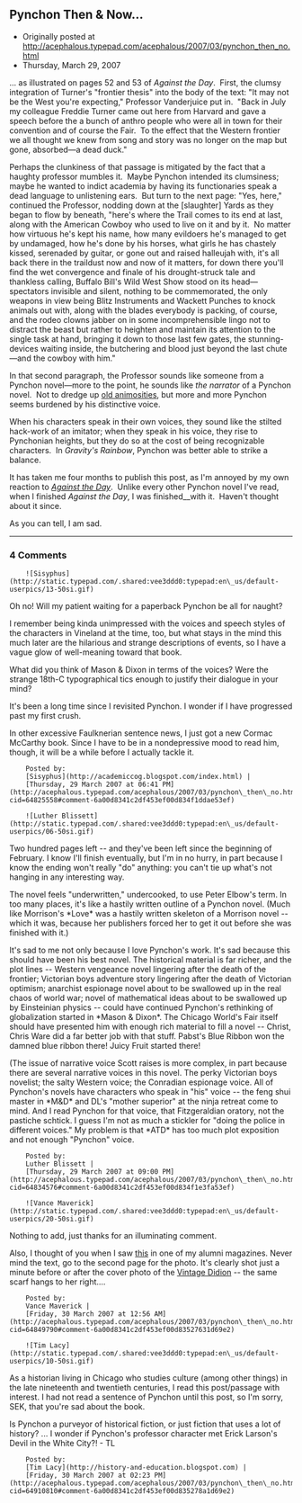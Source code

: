 ## Pynchon Then & Now...

 * Originally posted at http://acephalous.typepad.com/acephalous/2007/03/pynchon_then_no.html
 * Thursday, March 29, 2007



... as illustrated on pages 52 and 53 of _Against the Day_.  First, the clumsy integration of Turner's "frontier thesis" into the body of the text:
"It may not be the West you're expecting," Professor Vanderjuice put in.  "Back in July my colleague Freddie Turner came out here from Harvard and gave a speech before the a bunch of anthro people who were all in town for their convention and of course the Fair.  To the effect that the Western frontier we all thought we knew from song and story was no longer on the map but gone, absorbed—a dead duck."

Perhaps the clunkiness of that passage is mitigated by the fact that a haughty professor mumbles it.  Maybe Pynchon intended its clumsiness; maybe he wanted to indict academia by having its functionaries speak a dead language to unlistening ears.  But turn to the next page:
"Yes, here," continued the Professor, nodding down at the [slaughter] Yards as they began to flow by beneath, "here's where the Trail comes to its end at last, along with the American Cowboy who used to live on it and by it.  No matter how virtuous he's kept his name, how many evildoers he's managed to get by undamaged, how he's done by his horses, what girls he has chastely kissed, serenaded by guitar, or gone out and raised halleujah with, it's all back there in the traildust now and now of it matters, for down there you'll find the wet convergence and finale of his drought-struck tale and thankless calling, Buffalo Bill's Wild West Show stood on its head—spectators invisible and silent, nothing to be commemorated, the only weapons in view being Blitz Instruments and Wackett Punches to knock animals out with, along with the blades everybody is packing, of course, and the rodeo clowns jabber on in some incomprehensible lingo not to distract the beast but rather to heighten and maintain its attention to the single task at hand, bringing it down to those last few gates, the stunning-devices waiting inside, the butchering and blood just beyond the last chute—and the cowboy with him."

In that second paragraph, the Professor sounds like someone from a Pynchon novel—more to the point, he sounds like _the narrator_ of a Pynchon novel.  Not to dredge up [old animosities](http://acephalous.typepad.com/acephalous/2005/09/on\_terrible\_neo.html), but more and more Pynchon seems burdened by his distinctive voice.  

When his characters speak in their own voices, they sound like the stilted hack-work of an imitator; when they speak in his voice, they rise to Pynchonian heights, but they do so at the cost of being recognizable characters.  In _Gravity's Rainbow_, Pynchon was better able to strike a balance.  

It has taken me four months to publish this post, as I'm annoyed by my own reaction to [_Against the Day_](http://www.amazon.com/exec/obidos/ASIN/159420120X/diesekoschmar-20).  Unlike every other Pynchon novel I've read, when I finished _Against the Day_, I was finished__with it.  Haven't thought about it since.  

As you can tell, I am sad.  

		

* * *

### 4 Comments 

		

                
[]()

	

		![Sisyphus](http://static.typepad.com/.shared:vee3ddd0:typepad:en\_us/default-userpics/13-50si.gif)
	

	

		

Oh no! Will my patient waiting for a paperback Pynchon be all for naught? 

I remember being kinda unimpressed with the voices and speech styles of the characters in Vineland at the time, too, but what stays in the mind this much later are the hilarious and strange descriptions of events, so I have a vague glow of well-meaning toward that book.

What did you think of Mason & Dixon in terms of the voices? Were the strange 18th-C typographical tics enough to justify their dialogue in your mind? 

It's been a long time since I revisited Pynchon. I wonder if I have progressed past my first crush. 

In other excessive Faulknerian sentence news, I just got a new Cormac McCarthy book. Since I have to be in a nondepressive mood to read him, though, it will be a while before I actually tackle it.

	

		Posted by:
		[Sisyphus](http://academiccog.blogspot.com/index.html) |
		[Thursday, 29 March 2007 at 06:41 PM](http://acephalous.typepad.com/acephalous/2007/03/pynchon\_then\_no.html?cid=64825558#comment-6a00d8341c2df453ef00d834f1ddae53ef)

[]()

	

		![Luther Blissett](http://static.typepad.com/.shared:vee3ddd0:typepad:en\_us/default-userpics/06-50si.gif)
	

	

		

Two hundred pages left -- and they've been left since the beginning of February.  I know I'll finish eventually, but I'm in no hurry, in part because I know the ending won't really "do" anything: you can't tie up what's not hanging in any interesting way.

The novel feels "underwritten," undercooked, to use Peter Elbow's term.  In too many places, it's like a hastily written outline of a Pynchon novel.  (Much like Morrison's \*Love\* was a hastily written skeleton of a Morrison novel -- which it was, because her publishers forced her to get it out before she was finished with it.)  

It's sad to me not only because I love Pynchon's work.  It's sad because this should have been his best novel.  The historical material is far richer, and the plot lines -- Western vengeance novel lingering after the death of the frontier; Victorian boys adventure story lingering after the death of Victorian optimism; anarchist espionage novel about to be swallowed up in the real chaos of world war; novel of mathematical ideas about to be swallowed up by Einsteinian physics -- could have continued Pynchon's rethinking of globalization started in \*Mason & Dixon\*.  The Chicago World's Fair itself should have presented him with enough rich material to fill a novel -- Christ, Chris Ware did a far better job with that stuff.  Pabst's Blue Ribbon won the damned blue ribbon there!  Juicy Fruit started there!

(The issue of narrative voice Scott raises is more complex, in part because there are several narrative voices in this novel.  The perky Victorian boys novelist; the salty Western voice; the Conradian espionage voice.  All of Pynchon's novels have characters who speak in "his" voice -- the feng shui master in \*M&D\* and DL's "mother superior" at the ninja retreat come to mind.  And I read Pynchon for that voice, that Fitzgeraldian oratory, not the pastiche schtick.  I guess I'm not as much a stickler for "doing the police in different voices."  My problem is that \*ATD\* has too much plot exposition and not enough "Pynchon" voice.

	

		Posted by:
		Luther Blissett |
		[Thursday, 29 March 2007 at 09:00 PM](http://acephalous.typepad.com/acephalous/2007/03/pynchon\_then\_no.html?cid=64834576#comment-6a00d8341c2df453ef00d834f1e3fa53ef)

[]()

	

		![Vance Maverick](http://static.typepad.com/.shared:vee3ddd0:typepad:en\_us/default-userpics/20-50si.gif)
	

	

		

Nothing to add, just thanks for an illuminating comment.

Also, I thought of you when I saw [this](http://alumni.berkeley.edu/calmag/200703/100years/44\_45.pdf) in one of my alumni magazines.  Never mind the text, go to the second page for the photo.  It's clearly shot just a minute before or after the cover photo of the [Vintage Didion](http://www.amazon.com/Vintage-Didion-Joan/dp/1400033934/) -- the same scarf hangs to her right....

	

		Posted by:
		Vance Maverick |
		[Friday, 30 March 2007 at 12:56 AM](http://acephalous.typepad.com/acephalous/2007/03/pynchon\_then\_no.html?cid=64849790#comment-6a00d8341c2df453ef00d83527631d69e2)

[]()

	

		![Tim Lacy](http://static.typepad.com/.shared:vee3ddd0:typepad:en\_us/default-userpics/10-50si.gif)
	

	

		

As a historian living in Chicago who studies culture (among other things) in the late nineteenth and twentieth centuries, I read this post/passage with interest.  I had not read a sentence of Pynchon until this post, so I'm sorry, SEK, that you're sad about the book.  

Is Pynchon a purveyor of historical fiction, or just fiction that uses a lot of history? ... I wonder if Pynchon's professor character met Erick Larson's Devil in the White City?! - TL  

	

		Posted by:
		[Tim Lacy](http://history-and-education.blogspot.com) |
		[Friday, 30 March 2007 at 02:23 PM](http://acephalous.typepad.com/acephalous/2007/03/pynchon\_then\_no.html?cid=64910810#comment-6a00d8341c2df453ef00d835278a1d69e2)

		

        